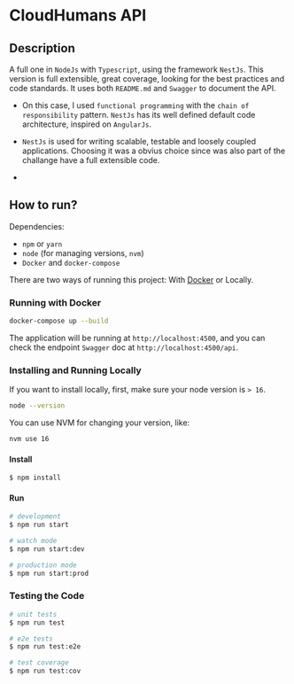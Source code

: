 # CloudHumans API

## Description
A full one in `NodeJs` with `Typescript`, using the framework `NestJs`. This version is full extensible, great coverage, looking for the best practices and code standards. It uses both `README.md` and `Swagger` to document the API. 

- On this case, I used `functional programming` with the `chain of responsibility` pattern. `NestJs` has its well defined default code architecture, inspired on `AngularJs`. 

- `NestJs` is used for writing scalable, testable and loosely coupled applications. Choosing it was a obvius choice since was also part of the challange have a full extensible code.

- 

## How to run?

Dependencies:
* `npm` or `yarn`
* `node` (for managing versions, `nvm`)
* `Docker` and `docker-compose`

There are two ways of running this project: With [Docker](https://www.docker.com/) or Locally.

### Running with Docker
```bash
docker-compose up --build
```
The application will be running at `http://localhost:4500`, and you can check the endpoint `Swagger` doc at `http://localhost:4500/api`.

### Installing and Running Locally
If you want to install locally, first, make sure your node version is `> 16`.
```bash
node --version
```
You can use NVM for changing your version, like:
```bash
nvm use 16
```
#### Install
```bash
$ npm install
```

#### Run
```bash
# development
$ npm run start

# watch mode
$ npm run start:dev

# production mode
$ npm run start:prod
```

### Testing the Code

```bash
# unit tests
$ npm run test

# e2e tests
$ npm run test:e2e

# test coverage
$ npm run test:cov
```
